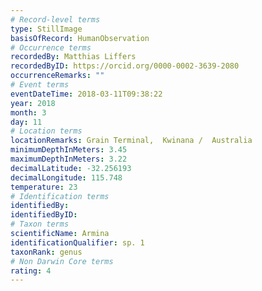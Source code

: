 ```yaml
---
# Record-level terms
type: StillImage
basisOfRecord: HumanObservation
# Occurrence terms
recordedBy: Matthias Liffers
recordedByID: https://orcid.org/0000-0002-3639-2080
occurrenceRemarks: ""
# Event terms
eventDateTime: 2018-03-11T09:38:22
year: 2018
month: 3
day: 11
# Location terms
locationRemarks: Grain Terminal,  Kwinana /  Australia
minimumDepthInMeters: 3.45
maximumDepthInMeters: 3.22
decimalLatitude: -32.256193
decimalLongitude: 115.748
temperature: 23
# Identification terms
identifiedBy: 
identifiedByID: 
# Taxon terms
scientificName: Armina
identificationQualifier: sp. 1
taxonRank: genus
# Non Darwin Core terms
rating: 4
---
```


